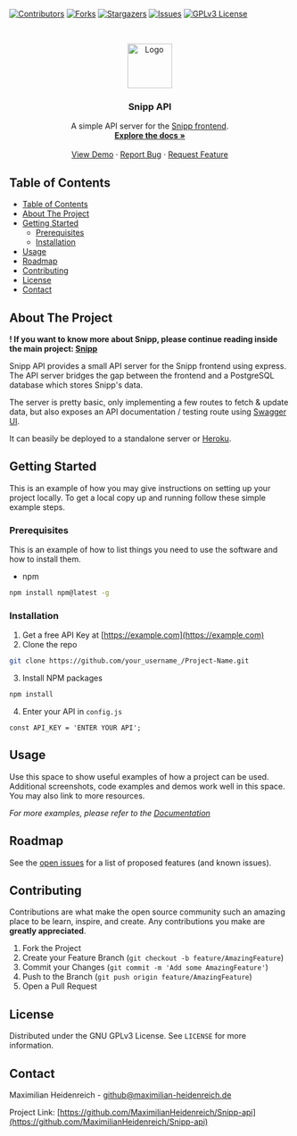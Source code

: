 

<!-- PROJECT SHIELDS -->
<!--
*** I'm using markdown "reference style" links for readability.
*** Reference links are enclosed in brackets [ ] instead of parentheses ( ).
*** See the bottom of this document for the declaration of the reference variables
*** for contributors-url, forks-url, etc. This is an optional, concise syntax you may use.
*** https://www.markdownguide.org/basic-syntax/#reference-style-links
-->
[![Contributors][contributors-shield]][contributors-url]
[![Forks][forks-shield]][forks-url]
[![Stargazers][stars-shield]][stars-url]
[![Issues][issues-shield]][issues-url]
[![GPLv3 License][license-shield]][license-url]



<!-- PROJECT LOGO -->
<br />
<p align="center">
  <a href="https://github.com/MaximilianHeidenreich/Snipp-api">
    <img src="https://via.placeholder.com/150" alt="Logo" width="80" height="80">
  </a>

  <h3 align="center">Snipp API</h3>

  <p align="center">
    A simple API server for the <a href="https://github.com/MaximilianHeidenreich/Snipp">Snipp frontend</a>.
    <br />
    <a href="https://github.com/MaximilianHeidenreich/Snipp-api"><strong>Explore the docs »</strong></a>
    <br />
    <br />
    <a href="https://snipp.maximilian-heidenreich.de">View Demo</a>
    ·
    <a href="https://github.com/MaximilianHeidenreich/Snipp-api/issues">Report Bug</a>
    ·
    <a href="https://github.com/MaximilianHeidenreich/Snipp-api/issues">Request Feature</a>
  </p>
</p>



<!-- TABLE OF CONTENTS -->
## Table of Contents

- [Table of Contents](#table-of-contents)
- [About The Project](#about-the-project)
- [Getting Started](#getting-started)
  - [Prerequisites](#prerequisites)
  - [Installation](#installation)
- [Usage](#usage)
- [Roadmap](#roadmap)
- [Contributing](#contributing)
- [License](#license)
- [Contact](#contact)



<!-- ABOUT THE PROJECT -->
## About The Project

**! If you want to know more about Snipp, please continue reading inside the main project: [Snipp](https://github.com/MaximilianHeidenreich/Snipp)**

Snipp API provides a small API server for the Snipp frontend using express. The API server bridges the gap between the frontend and a PostgreSQL database which stores Snipp's data.

The server is pretty basic, only implementing a few routes to fetch & update data, but also exposes an API documentation / testing route using [Swagger UI](https://swagger.io/tools/swagger-ui/).

It can beasily be deployed to a standalone server or [Heroku](https://heroku.com/).


<!-- GETTING STARTED -->
## Getting Started

This is an example of how you may give instructions on setting up your project locally.
To get a local copy up and running follow these simple example steps.

### Prerequisites

This is an example of how to list things you need to use the software and how to install them.
* npm
```sh
npm install npm@latest -g
```

### Installation

1. Get a free API Key at [https://example.com](https://example.com)
2. Clone the repo
```sh
git clone https://github.com/your_username_/Project-Name.git
```
3. Install NPM packages
```sh
npm install
```
4. Enter your API in `config.js`
```JS
const API_KEY = 'ENTER YOUR API';
```



<!-- USAGE EXAMPLES -->
## Usage

Use this space to show useful examples of how a project can be used. Additional screenshots, code examples and demos work well in this space. You may also link to more resources.

_For more examples, please refer to the [Documentation](https://example.com)_



<!-- ROADMAP -->
## Roadmap

See the [open issues](https://github.com/MaximilianHeidenreich/Snipp-api/issues) for a list of proposed features (and known issues).



<!-- CONTRIBUTING -->
## Contributing

Contributions are what make the open source community such an amazing place to be learn, inspire, and create. Any contributions you make are **greatly appreciated**.

1. Fork the Project
2. Create your Feature Branch (`git checkout -b feature/AmazingFeature`)
3. Commit your Changes (`git commit -m 'Add some AmazingFeature'`)
4. Push to the Branch (`git push origin feature/AmazingFeature`)
5. Open a Pull Request



<!-- LICENSE -->
## License

Distributed under the GNU GPLv3 License. See `LICENSE` for more information.



<!-- CONTACT -->
## Contact

Maximilian Heidenreich - github@maximilian-heidenreich.de

Project Link: [https://github.com/MaximilianHeidenreich/Snipp-api](https://github.com/MaximilianHeidenreich/Snipp-api)







<!-- MARKDOWN LINKS & IMAGES -->
<!-- https://www.markdownguide.org/basic-syntax/#reference-style-links -->
[contributors-shield]: https://img.shields.io/github/contributors/MaximilianHeidenreich/Snipp-api.svg?style=flat-square
[contributors-url]: https://github.com/MaximilianHeidenreich/Snipp-api/graphs/contributors
[forks-shield]: https://img.shields.io/github/forks/MaximilianHeidenreich/Snipp-api
[forks-url]: https://github.com/MaximilianHeidenreich/Snipp-api/network
[stars-shield]: https://img.shields.io/github/stars/MaximilianHeidenreich/Snipp-api
[stars-url]: https://github.com/MaximilianHeidenreich/Snipp-api/stargazers
[issues-shield]: https://img.shields.io/github/issues/MaximilianHeidenreich/Snipp-api?style=flat-square
[issues-url]: https://github.com/MaximilianHeidenreich/Snipp-api/issues
[license-shield]: https://img.shields.io/github/license/MaximilianHeidenreich/Snipp-api?style=flat-square
[license-url]: https://github.com/MaximilianHeidenreich/Snipp-api/blob/master/LICENSE.md
[product-screenshot]: images/screenshot.png